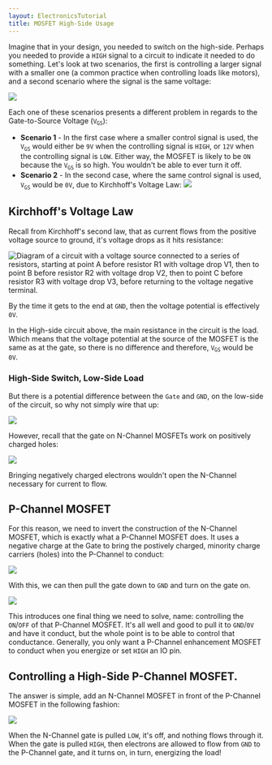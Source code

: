 ```yaml
---
layout: ElectronicsTutorial
title: MOSFET High-Side Usage
---
```


Imagine that in your design, you needed to switch on the high-side. Perhaps you needed to provide a `HIGH` signal to a circuit to indicate it needed to do something. Let's look at two scenarios, the first is controlling a larger signal with a smaller one (a common practice when controlling loads like motors), and a second scenario where the signal is the same voltage:

![](../Support_Files/High-Side_N-Channel_MOSFETs.jpg)

Each one of these scenarios presents a different problem in regards to the Gate-to-Source Voltage (`V`<sub>`GS`</sub>):

* **Scenario 1** - In the first case where a smaller control signal is used, the `V`<sub>`GS`</sub> would either be `9V` when the controlling signal is `HIGH`, or `12V` when the controlling signal is `LOW`. Either way, the MOSFET is likely to be `ON` because the `V`<sub>`GS`</sub> is so high. You wouldn't be able to ever turn it off.
* **Scenario 2** - In the second case, where the same control signal is used, `V`<sub>`GS`</sub> would be `0V`, due to Kirchhoff's Voltage Law: 
    ![](../Support_Files/High-Side.png)

## Kirchhoff's Voltage Law

Recall from Kirchhoff's second law, that as current flows from the positive voltage source to ground, it's voltage drops as it hits resistance:

![Diagram of a circuit with a voltage source connected to a series of resistors, starting at point A before resistor R1 with voltage drop V1, then to point B before resistor R2 with voltage drop V2, then to point C before resistor R3 with voltage drop V3, before returning to the voltage negative terminal.](../../Part5/Support_Files/Kirchhoffs_Voltage_Law.svg)

By the time it gets to the end at `GND`, then the voltage potential is effectively `0V`.

In the High-side circuit above, the main resistance in the circuit is the load. Which means that the voltage potential at the source of the MOSFET is the same as at the gate, so there is no difference and therefore, `V`<sub>`GS`</sub> would be `0V`. 

### High-Side Switch, Low-Side Load

But there is a potential difference between the `Gate` and `GND`, on the low-side of the circuit, so why not simply wire that up:

![](../Support_Files/High-Side_N-Channel_MOSFET_to_GND.jpg)

However, recall that the gate on N-Channel MOSFETs work on positively charged holes:

![](../Support_Files/MOSFET_Gate_Voltage.svg)

Bringing negatively charged electrons wouldn't open the N-Channel necessary for current to flow.

## P-Channel MOSFET

For this reason, we need to invert the construction of the N-Channel MOSFET, which is exactly what a P-Channel MOSFET does. It uses a negative charge at the Gate to bring the postively charged, minority charge carriers (holes) into the P-Channel to conduct:

![](../Support_Files/P-Channel_MOSFET.png)

With this, we can then pull the gate down to `GND` and turn on the gate on.

![](../Support_Files/High-side_P-Chan_to_GND.jpg)

This introduces one final thing we need to solve, name: controlling the `ON`/`OFF` of that P-Channel MOSFET. It's all well and good to pull it to `GND`/`0V` and have it conduct, but the whole point is to be able to control that conductance. Generally, you only want a P-Channel enhancement MOSFET to conduct when you energize or set `HIGH` an IO pin.

## Controlling a High-Side P-Channel MOSFET.

The answer is simple, add an N-Channel MOSFET in front of the P-Channel MOSFET in the following fashion:

![](../Support_Files/High-SIde-P-Channel_w_N-Channel_Control.png)

When the N-Channel gate is pulled `LOW`, it's off, and nothing flows through it. When the gate is pulled `HIGH`, then electrons are allowed to flow from `GND` to the P-Channel gate, and it turns on, in turn, energizing the load!



